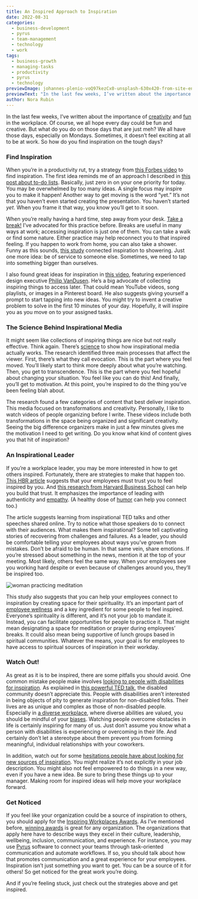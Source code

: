 ```yaml
---
title: An Inspired Approach to Inspiration
date: 2022-08-31
categories:
  - business-development
  - pyrus
  - team-management
  - technology
  - work
tags:
  - business-growth
  - managing-tasks
  - productivity
  - pyrus
  - technology
previewImage: johannes-plenio-voQ97kezCx0-unsplash-630x420-from-site-en.jpg
previewText: "In the last few weeks, I’ve written about the importance of creativity and fun in the workplace. Of course, we all hope every day could be fun and creative. But what do you do on those days that are just meh? We all have those days, especially on Mondays. Sometimes, it doesn’t feel exciting at all to be at work. So how do you find inspiration on the tough days?"
author: Nora Rubin
---
```

In the last few weeks, I’ve written about the importance of [creativity](https://pyrus.com/en/blog/cultivate-creativity-to-unleash-success) and [fun](https://pyrus.com/en/blog/bring-fun-into-the-workplace) in the workplace. Of course, we all hope every day could be fun and creative. But what do you do on those days that are just meh? We all have those days, especially on Mondays. Sometimes, it doesn’t feel exciting at all to be at work. So how do you find inspiration on the tough days?

### **Find Inspiration**

When you’re in a productivity rut, try a strategy from [this Forbes video](https://www.youtube.com/watch?v=-wqdyqLieuA) to find inspiration. The first idea reminds me of an approach I described in [this post about to-do lists](https://pyrus.com/en/blog/to-do-list-strategies-check-right-boxes). Basically, just zero in on your one priority for today. You may be overwhelmed by too many ideas. A single focus may inspire you to make it happen! Another way to get moving is the word “yet.” It’s not that you haven’t even started creating the presentation. You haven’t started _yet_. When you frame it that way, you know you’ll get to it soon.

When you’re really having a hard time, step away from your desk. [Take a break!](https://pyrus.com/en/blog/break-it-up-the-how) I’ve advocated for this practice before. Breaks are useful in many ways at work; accessing inspiration is just one of them. You can take a walk or find some nature. Either practice may help reconnect you to that inspired feeling. If you happen to work from home, you can also take a shower. Funny as this sounds, [this study](https://www.pmmag.com/articles/96968-hansgrohe-study-the-brightest-ideas-begin-in-the-shower) connected inspiration to showering. Just one more idea: be of service to someone else. Sometimes, we need to tap into something bigger than ourselves.

I also found great ideas for inspiration in [this video](https://www.youtube.com/watch?v=28kKN1BuJhE), featuring experienced design executive [Philip VanDusen](https://philipvandusen.com/about-2). He’s a big advocate of collecting inspiring things to access later. That could mean YouTube videos, song playlists, or images in a Pinterest board. He also suggests giving yourself a prompt to start tapping into new ideas. You might try to invent a creative problem to solve in the first 10 minutes of your day. Hopefully, it will inspire you as you move on to your assigned tasks.

### **The Science Behind Inspirational Media**

It might seem like collections of inspiring things are nice but not really effective. Think again. There’s [science](https://www.tandfonline.com/doi/pdf/10.1080/15213269.2022.2097927) to show how inspirational media actually works. The research identified three main processes that affect the viewer. First, there’s what they call evocation. This is the part where you feel moved. You’ll likely start to think more deeply about what you’re watching. Then, you get to transcendence. This is the part where you feel hopeful about changing your situation. You feel like you can do this! And finally, you’ll get to motivation. At this point, you’re inspired to do the thing you’ve been feeling blah about.

The research found a few categories of content that best deliver inspiration. This media focused on transformations and creativity. Personally, I like to watch videos of people organizing before I write. These videos include both transformations in the space being organized and significant creativity. Seeing the big difference organizers make in just a few minutes gives me the motivation I need to get writing. Do you know what kind of content gives you that hit of inspiration?

### **An Inspirational Leader**

If you’re a workplace leader, you may be more interested in how to get others inspired. Fortunately, there are strategies to make that happen too. [This HBR article](https://hbr.org/2021/09/to-inspire-your-team-share-more-of-yourself) suggests that your employees must trust you to feel inspired by you. And [this research from Harvard Business School](https://www.hbs.edu/faculty/Pages/item.aspx?num=59724) can help you build that trust. It emphasizes the importance of leading with authenticity and [empathy](https://pyrus.com/en/blog/role-empathy-work). (A healthy dose of [humor](https://pyrus.com/en/blog/no-joke-humor-seriously-boosts-productivity) can help you connect too.)

The article suggests learning from inspirational TED talks and other speeches shared online. Try to notice what those speakers do to connect with their audiences. What makes them inspirational? Some tell captivating stories of recovering from challenges and failures. As a leader, you should be comfortable telling your employees about ways you’ve grown from mistakes. Don’t be afraid to be human. In that same vein, share emotions. If you’re stressed about something in the news, mention it at the top of your meeting. Most likely, others feel the same way. When your employees see you working hard despite or even because of challenges around you, they’ll be inspired too.

[](https://www.tandfonline.com/doi/full/10.1080/14766086.2011.599148?scroll=top&needAccess=true)

![woman practicing meditation](hopefilmphoto-QiYZCKJQMck-unsplash-300x199.webp)

This study also suggests that you can help your employees connect to inspiration by creating space for their spirituality. It’s an important part of [employee wellness](https://pyrus.com/en/blog/dive-into-the-8-dimensions-of-wellness) and a key ingredient for some people to feel inspired. Everyone’s spirituality is different, and it’s not your job to mandate it. Instead, you can facilitate opportunities for people to practice it. That might mean designating a space for meditation or prayer during employees’ breaks. It could also mean being supportive of lunch groups based in spiritual communities. Whatever the means, your goal is for employees to have access to spiritual sources of inspiration in their workday.

### **Watch Out!**

As great as it is to be inspired, there are some pitfalls you should avoid. One common mistake people make involves [looking to people with disabilities for inspiration](https://www.forbes.com/sites/andrewpulrang/2022/04/21/is-there-a-healthy-place-for-inspiration-in-disability-culture/). As explained in [this powerful TED talk](https://www.youtube.com/watch?v=8K9Gg164Bsw), the disabled community doesn’t appreciate this. People with disabilities aren’t interested in being objects of pity to generate inspiration for non-disabled folks. Their lives are as unique and complex as those of non-disabled people. Especially in [a diverse workplace](https://pyrus.com/en/blog/hiring-for-a-diversity-of-strengths), where diverse abilities are valued, you should be mindful of your [biases](https://pyrus.com/en/blog/make-the-most-of-mental-shortcuts). Watching people overcome obstacles in life is certainly inspiring for many of us. Just don’t assume you know what a person with disabilities is experiencing or overcoming in their life. And certainly don’t let a stereotype about them prevent you from forming meaningful, individual relationships with your coworkers.

In addition, watch out for some [hesitations people have about looking for new sources of inspiration](https://hbr.org/2022/03/what-stops-managers-from-looking-to-other-industries-for-inspiration). You might realize it’s not explicitly in your job description. You might also not feel empowered to do things in a new way, even if you have a new idea. Be sure to bring these things up to your manager. Making room for inspired ideas will help move your workplace forward. 

### **Get Noticed**

If you feel like your organization could be a source of inspiration to others, you should apply for the [Inspiring Workplaces Awards](https://www.inspiring-workplaces.com/awards/). As I’ve mentioned before, [winning awards](https://pyrus.com/en/blog/giving-awards-deserves-an-award) is great for any organization. The organizations that apply here have to describe ways they excel in their culture, leadership, wellbeing, inclusion, communication, and experience. For instance, you may use [Pyrus](https://pyrus.com/en) software to connect your teams through task-oriented communication and automate workflows. If so, you should talk about how that promotes communication and a great experience for your employees. Inspiration isn’t just something you want to get. You can be a source of it for others! So get noticed for the great work you’re doing.

And if you’re feeling stuck, just check out the strategies above and get inspired.